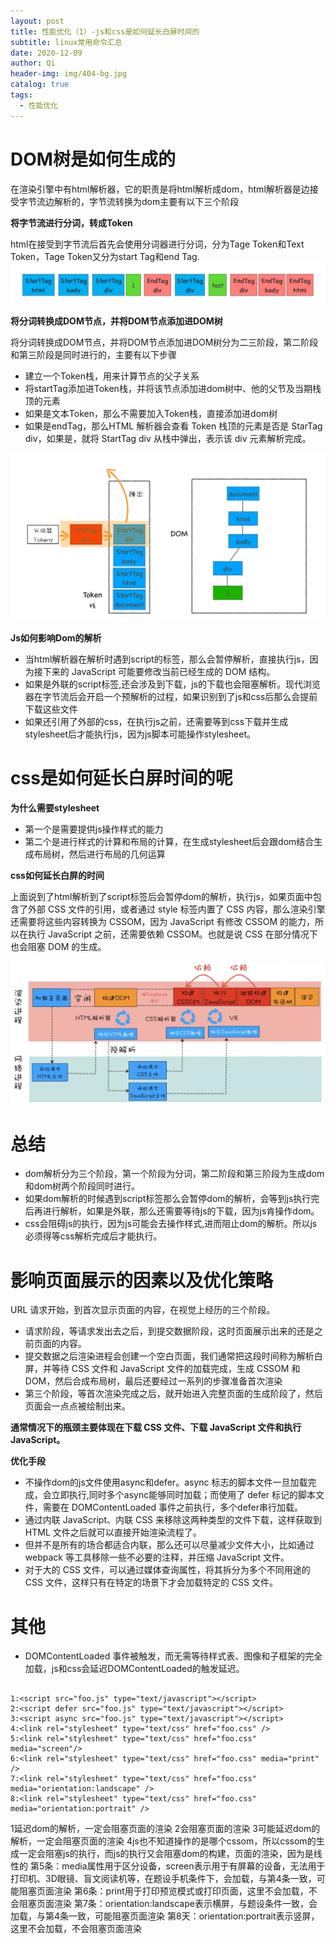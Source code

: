 ```yaml
---
layout: post
title: 性能优化（1）-js和css是如何延长白屏时间的
subtitle: linux常用命令汇总
date: 2020-12-09
author: Qi
header-img: img/404-bg.jpg
catalog: true
tags:
  - 性能优化
---
```


# DOM树是如何生成的

在渲染引擎中有html解析器，它的职责是将html解析成dom，html解析器是边接受字节流边解析的，字节流转换为dom主要有以下三个阶段

**将字节流进行分词，转成Token**

html在接受到字节流后首先会使用分词器进行分词，分为Tage Token和Text Token，Tage Token又分为start Tag和end Tag.
![Image text](/img/b16d2fbb77e12e376ac0d7edec20ceac.webp)

**将分词转换成DOM节点，并将DOM节点添加进DOM树**

将分词转换成DOM节点，并将DOM节点添加进DOM树分为二三阶段，第二阶段和第三阶段是同时进行的，主要有以下步骤

- 建立一个Token栈，用来计算节点的父子关系
- 将startTag添加进Token栈，并将该节点添加进dom树中、他的父节及当期栈顶的元素
- 如果是文本Token，那么不需要加入Token栈，直接添加进dom树
- 如果是endTag，那么HTML 解析器会查看 Token 栈顶的元素是否是 StarTag div，如果是，就将 StartTag div 从栈中弹出，表示该 div 元素解析完成。

![Image text](/img/c4a255a8881ef9d21e419aa010ce24a6.webp)

**Js如何影响Dom的解析**

- 当html解析器在解析时遇到script的标签，那么会暂停解析，直接执行js，因为接下来的 JavaScript 可能要修改当前已经生成的 DOM 结构。
- 如果是外联的script标签,还会涉及到下载，js的下载也会阻塞解析。现代浏览器在字节流后会开启一个预解析的过程，如果识别到了js和css后那么会提前下载这些文件
- 如果还引用了外部的css，在执行js之前，还需要等到css下载并生成stylesheet后才能执行js，因为js脚本可能操作stylesheet。



# css是如何延长白屏时间的呢

**为什么需要stylesheet** 

- 第一个是需要提供js操作样式的能力
- 第二个是进行样式的计算和布局的计算，在生成stylesheet后会跟dom结合生成布局树，然后进行布局的几何运算

**css如何延长白屏的时间**

上面说到了html解析到了script标签后会暂停dom的解析，执行js，如果页面中包含了外部 CSS 文件的引用，或者通过 style 标签内置了 CSS 内容，那么渲染引擎还需要将这些内容转换为 CSSOM，因为 JavaScript 有修改 CSSOM 的能力，所以在执行 JavaScript 之前，还需要依赖 CSSOM。也就是说 CSS 在部分情况下也会阻塞 DOM 的生成。

![Image text](/img/7641c75a80133e747aa2faae8f4c8d1f.webp)

# 总结

- dom解析分为三个阶段，第一个阶段为分词，第二阶段和第三阶段为生成dom和dom树两个阶段同时进行。
- 如果dom解析的时候遇到script标签那么会暂停dom的解析，会等到js执行完后再进行解析，如果是外联，那么还需要等待js的下载，因为js肯操作dom。
- css会阻碍js的执行，因为js可能会去操作样式,进而阻止dom的解析。所以js必须得等css解析完成后才能执行。

# 影响页面展示的因素以及优化策略

URL 请求开始，到首次显示页面的内容，在视觉上经历的三个阶段。

- 请求阶段，等请求发出去之后，到提交数据阶段，这时页面展示出来的还是之前页面的内容。
- 提交数据之后渲染进程会创建一个空白页面，我们通常把这段时间称为解析白屏，并等待 CSS 文件和 JavaScript 文件的加载完成，生成 CSSOM 和 DOM，然后合成布局树，最后还要经过一系列的步骤准备首次渲染
- 第三个阶段，等首次渲染完成之后，就开始进入完整页面的生成阶段了，然后页面会一点点被绘制出来。

**通常情况下的瓶颈主要体现在下载 CSS 文件、下载 JavaScript 文件和执行 JavaScript。**

**优化手段**

- 不操作dom的js文件使用async和defer。async 标志的脚本文件一旦加载完成，会立即执行,同时多个async能够同时加载；而使用了 defer 标记的脚本文件，需要在 DOMContentLoaded 事件之前执行，多个defer串行加载。
- 通过内联 JavaScript、内联 CSS 来移除这两种类型的文件下载，这样获取到 HTML 文件之后就可以直接开始渲染流程了。
- 但并不是所有的场合都适合内联，那么还可以尽量减少文件大小，比如通过 webpack 等工具移除一些不必要的注释，并压缩 JavaScript 文件。
- 对于大的 CSS 文件，可以通过媒体查询属性，将其拆分为多个不同用途的 CSS 文件，这样只有在特定的场景下才会加载特定的 CSS 文件。


# 其他

- DOMContentLoaded 事件被触发，而无需等待样式表、图像和子框架的完全加载，js和css会延迟DOMContentLoaded的触发延迟。


```

1:<script src="foo.js" type="text/javascript"></script>
2:<script defer src="foo.js" type="text/javascript"></script>
3:<script async src="foo.js" type="text/javascript"></script>
4:<link rel="stylesheet" type="text/css" href="foo.css" />
5:<link rel="stylesheet" type="text/css" href="foo.css" media="screen"/>
6:<link rel="stylesheet" type="text/css" href="foo.css" media="print" />
7:<link rel="stylesheet" type="text/css" href="foo.css" media="orientation:landscape" />
8:<link rel="stylesheet" type="text/css" href="foo.css" media="orientation:portrait" />

```

1延迟dom的解析，一定会阻塞页面的渲染
2会阻塞页面的渲染
3可能延迟dom的解析，一定会阻塞页面的渲染
4js也不知道操作的是哪个cssom，所以cssom的生成一定会阻塞js的执行，而js的执行又会阻塞dom的构建，页面的渲染，因为是线性的
第5条：media属性用于区分设备，screen表示用于有屏幕的设备，无法用于打印机、3D眼镜、盲文阅读机等，在题设手机条件下，会加载，与第4条一致，可能阻塞页面渲染
第6条：print用于打印预览模式或打印页面，这里不会加载，不会阻塞页面渲染
第7条：orientation:landscape表示横屏，与题设条件一致，会加载，与第4条一致，可能阻塞页面渲染
第8天：orientation:portrait表示竖屏，这里不会加载，不会阻塞页面渲染




  


